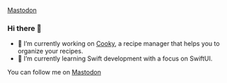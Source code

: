 <a rel="me" href="https://troet.cafe/@kkla320">Mastodon</a>

### Hi there 👋

- 🔭 I’m currently working on [Cooky](https://cooky.mvkk-software.de/), a recipe manager that helps you to organize your recipes.
- 🌱 I’m currently learning Swift development with a focus on SwiftUI.
<!--
**kkla320/kkla320** is a ✨ _special_ ✨ repository because its `README.md` (this file) appears on your GitHub profile.

Here are some ideas to get you started:

- 🔭 I’m currently working on ...
- 🌱 I’m currently learning ...
- 👯 I’m looking to collaborate on ...
- 🤔 I’m looking for help with ...
- 💬 Ask me about ...
- 📫 How to reach me: ...
- 😄 Pronouns: ...
- ⚡ Fun fact: ...
-->

You can follow me on <a rel="me" href="https://troet.cafe/@kkla320">Mastodon</a>
